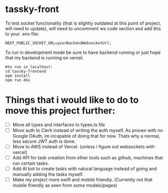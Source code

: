 # tassky-front
To test socket functionality (that is slightly outdated at this point of project, will need to update), will need to uncomment ws code section and add this to your .env file:
```
NEXT_PUBLIC_SOCKET_URL=yourBackendWebsocketUrl;
```

To run in development mode be sure to have backend running or just hope that my backend is running on vercel.
```
#to run in localhost:
cd tassky-frontend
npm install
npm run dev
```


# Things that i would like to do to move this project further:
- [ ] Move all types and interfaces to types.ts file
- [ ] Move auth to Clerk instead of writing the auth myself. As proven with no Google OAuth, im incapable of doing that for now. Thats why a normal, less secure JWT auth is done.
- [ ] Move to AWS instead of Vercel. (unless i figure out websockets with vercel)
- [ ] Add API for task creation from other tools such as github, machines that run certain tasks.
- [ ] Add AI bot to create tasks with natural language instead of going and manually adding the tasks myself.
- [ ] Make my project more swift and mobile friendly. (Currently not that mobile friendly as seen from some modals/pages)
